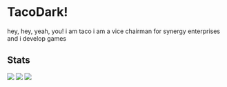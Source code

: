 # TacoDark!
hey, hey, yeah, you!
i am taco i am a vice chairman for synergy enterprises and i develop games

## Stats
![](https://github-readme-stats.vercel.app/api?username=TacoDark&theme=dark&hide_border=false&include_all_commits=false&count_private=false)
![](https://github-readme-streak-stats.herokuapp.com/?user=TacoDark&theme=dark&hide_border=false)
![](https://github-readme-stats.vercel.app/api/top-langs/?username=TacoDark&theme=dark&hide_border=false&include_all_commits=false&count_private=false&layout=compact)
